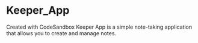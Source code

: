 # Keeper_App
Created with CodeSandbox
Keeper App is a simple note-taking application that allows you to create and manage notes.
